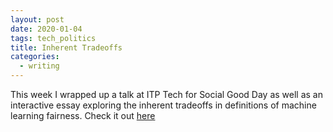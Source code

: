 ```yaml
---
layout: post
date: 2020-01-04
tags: tech_politics
title: Inherent Tradeoffs
categories:
  - writing
---
```


This week I wrapped up a talk at ITP Tech for Social Good Day as well as an interactive essay exploring the inherent tradeoffs in definitions of machine learning fairness. Check it out [here](https://squidgetx.github.io/inherent_tradeoffs)
